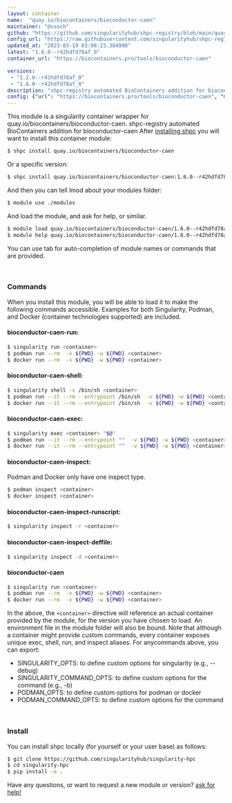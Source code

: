 ```yaml
---
layout: container
name:  "quay.io/biocontainers/bioconductor-caen"
maintainer: "@vsoch"
github: "https://github.com/singularityhub/shpc-registry/blob/main/quay.io/biocontainers/bioconductor-caen/container.yaml"
config_url: "https://raw.githubusercontent.com/singularityhub/shpc-registry/main/quay.io/biocontainers/bioconductor-caen/container.yaml"
updated_at: "2023-03-19 03:08:23.384990"
latest: "1.6.0--r42hdfd78af_0"
container_url: "https://biocontainers.pro/tools/bioconductor-caen"

versions:
 - "1.2.0--r41hdfd78af_0"
 - "1.6.0--r42hdfd78af_0"
description: "shpc-registry automated BioContainers addition for bioconductor-caen"
config: {"url": "https://biocontainers.pro/tools/bioconductor-caen", "maintainer": "@vsoch", "description": "shpc-registry automated BioContainers addition for bioconductor-caen", "latest": {"1.6.0--r42hdfd78af_0": "sha256:2876ad4407391dedad562f6e092685c5b3c6732989a2ac4ce6874e6f1bcc87bb"}, "tags": {"1.2.0--r41hdfd78af_0": "sha256:7ebb971bf58ad294c9ae1226713ce66facc1820440374a0be7e5880954a8b93d", "1.6.0--r42hdfd78af_0": "sha256:2876ad4407391dedad562f6e092685c5b3c6732989a2ac4ce6874e6f1bcc87bb"}, "docker": "quay.io/biocontainers/bioconductor-caen"}
---
```


This module is a singularity container wrapper for quay.io/biocontainers/bioconductor-caen.
shpc-registry automated BioContainers addition for bioconductor-caen
After [installing shpc](#install) you will want to install this container module:


```bash
$ shpc install quay.io/biocontainers/bioconductor-caen
```

Or a specific version:

```bash
$ shpc install quay.io/biocontainers/bioconductor-caen:1.6.0--r42hdfd78af_0
```

And then you can tell lmod about your modules folder:

```bash
$ module use ./modules
```

And load the module, and ask for help, or similar.

```bash
$ module load quay.io/biocontainers/bioconductor-caen/1.6.0--r42hdfd78af_0
$ module help quay.io/biocontainers/bioconductor-caen/1.6.0--r42hdfd78af_0
```

You can use tab for auto-completion of module names or commands that are provided.

<br>

### Commands

When you install this module, you will be able to load it to make the following commands accessible.
Examples for both Singularity, Podman, and Docker (container technologies supported) are included.

#### bioconductor-caen-run:

```bash
$ singularity run <container>
$ podman run --rm  -v ${PWD} -w ${PWD} <container>
$ docker run --rm  -v ${PWD} -w ${PWD} <container>
```

#### bioconductor-caen-shell:

```bash
$ singularity shell -s /bin/sh <container>
$ podman run --it --rm --entrypoint /bin/sh  -v ${PWD} -w ${PWD} <container>
$ docker run --it --rm --entrypoint /bin/sh  -v ${PWD} -w ${PWD} <container>
```

#### bioconductor-caen-exec:

```bash
$ singularity exec <container> "$@"
$ podman run --it --rm --entrypoint ""  -v ${PWD} -w ${PWD} <container> "$@"
$ docker run --it --rm --entrypoint ""  -v ${PWD} -w ${PWD} <container> "$@"
```

#### bioconductor-caen-inspect:

Podman and Docker only have one inspect type.

```bash
$ podman inspect <container>
$ docker inspect <container>
```

#### bioconductor-caen-inspect-runscript:

```bash
$ singularity inspect -r <container>
```

#### bioconductor-caen-inspect-deffile:

```bash
$ singularity inspect -d <container>
```



#### bioconductor-caen

```bash
$ singularity run <container>
$ podman run --rm  -v ${PWD} -w ${PWD} <container>
$ docker run --rm  -v ${PWD} -w ${PWD} <container>
```


In the above, the `<container>` directive will reference an actual container provided
by the module, for the version you have chosen to load. An environment file in the
module folder will also be bound. Note that although a container
might provide custom commands, every container exposes unique exec, shell, run, and
inspect aliases. For anycommands above, you can export:

 - SINGULARITY_OPTS: to define custom options for singularity (e.g., --debug)
 - SINGULARITY_COMMAND_OPTS: to define custom options for the command (e.g., -b)
 - PODMAN_OPTS: to define custom options for podman or docker
 - PODMAN_COMMAND_OPTS: to define custom options for the command

<br>

### Install

You can install shpc locally (for yourself or your user base) as follows:

```bash
$ git clone https://github.com/singularityhub/singularity-hpc
$ cd singularity-hpc
$ pip install -e .
```

Have any questions, or want to request a new module or version? [ask for help!](https://github.com/singularityhub/singularity-hpc/issues)